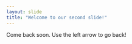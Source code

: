 ```yaml
---
layout: slide
title: "Welcome to our second slide!"
---
```

Come back soon.
Use the left arrow to go back!
